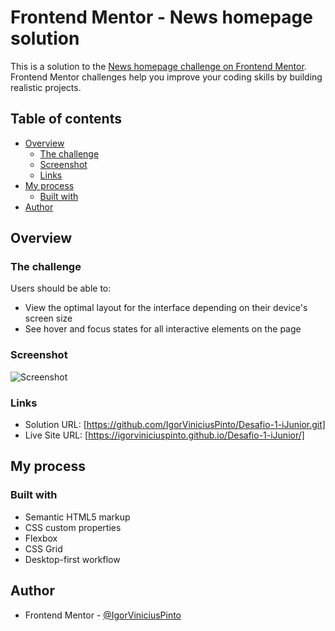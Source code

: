 # Frontend Mentor - News homepage solution

This is a solution to the [News homepage challenge on Frontend Mentor](https://www.frontendmentor.io/challenges/news-homepage-H6SWTa1MFl). Frontend Mentor challenges help you improve your coding skills by building realistic projects. 

## Table of contents

- [Overview](#overview)
  - [The challenge](#the-challenge)
  - [Screenshot](#screenshot)
  - [Links](#links)
- [My process](#my-process)
  - [Built with](#built-with)
- [Author](#author)

## Overview

### The challenge

Users should be able to:

- View the optimal layout for the interface depending on their device's screen size
- See hover and focus states for all interactive elements on the page

### Screenshot

![Screenshot](https://github.com/user-attachments/assets/2ba90acf-ac1a-454a-978f-73226a8018fc)


### Links

- Solution URL: [https://github.com/IgorViniciusPinto/Desafio-1-iJunior.git]
- Live Site URL: [https://igorviniciuspinto.github.io/Desafio-1-iJunior/]


## My process

### Built with

- Semantic HTML5 markup
- CSS custom properties
- Flexbox
- CSS Grid
- Desktop-first workflow

## Author

- Frontend Mentor - [@IgorViniciusPinto](https://www.frontendmentor.io/profile/IgorViniciusPinto)
